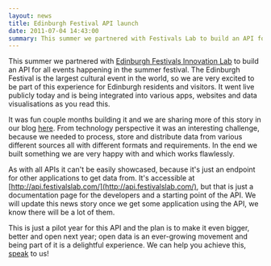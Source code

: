 ```yaml
---
layout: news
title: Edinburgh Festival API launch
date: 2011-07-04 14:43:00
summary: This summer we partnered with Festivals Lab to build an API for all events happening in the summer festival
---
```


This summer we partnered with [Edinburgh Festivals Innovation Lab](http://festivalslab.com/) to build an API for all events happening in the summer festival. The Edinburgh Festival is the largest cultural event in the world, so we are very excited to be part of this experience for Edinburgh residents and visitors. It went live publicly today and is being integrated into various apps, websites and data visualisations as you read this.

It was fun couple months building it and we are sharing more of this story in our blog [here](http://blog.webspecies.co.uk/). From technology perspective it was an interesting challenge, because we needed to process, store and distribute data from various different sources all with different formats and requirements. In the end we built something we are very happy with and which works flawlessly.

As with all APIs it can't be easily showcased, because it's just an endpoint for other applications to get data from. It's accessible at [http://api.festivalslab.com/](http://api.festivalslab.com/), but that is just a documentation page for the developers and a starting point of the API. We will update this news story once we get some application using the API, we know there will be a lot of them.

This is just a pilot year for this API and the plan is to make it even bigger, better and open next year; open data is an ever-growing movement and being part of it is a delightful experience. We can help you achieve this, <a href="/contact" class="menu-link">speak</a> to us!
